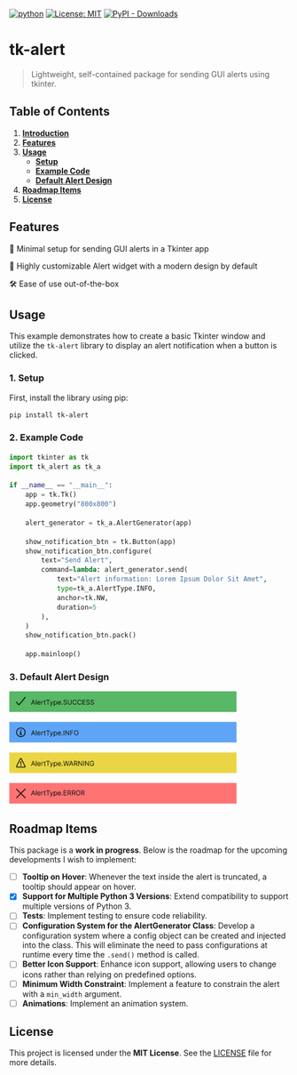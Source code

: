 [![python](https://img.shields.io/badge/Python-3.10-3776AB.svg?style=flat&logo=python&logoColor=white)](https://www.python.org)
[![License: MIT](https://img.shields.io/badge/License-MIT-yellow.svg)](https://opensource.org/licenses/MIT)
[![PyPI - Downloads](https://img.shields.io/pypi/dm/tk-alert)](https://pypistats.org/packages/tk-alert)

# tk-alert

> Lightweight, self-contained package for sending GUI alerts using tkinter.

## Table of Contents

1. **[Introduction](#tk-alert)**  
2. **[Features](#features)**  
3. **[Usage](#usage)**  
   - **[Setup](#1-setup)**  
   - **[Example Code](#2-example-code)**  
   - **[Default Alert Design](#3-default-alert-design)**  
5. **[Roadmap Items](#roadmap-items)**  
6. **[License](#license)**  
  
## Features

🚀 Minimal setup for sending GUI alerts in a Tkinter app

🎨 Highly customizable Alert widget with a modern design by default

🛠️ Ease of use out-of-the-box
  
## Usage

This example demonstrates how to create a basic Tkinter window and utilize the `tk-alert` library to display an alert notification when a button is clicked.

### 1. Setup

First, install the library using pip:

```sh
pip install tk-alert
```

### 2. Example Code

```python
import tkinter as tk
import tk_alert as tk_a

if __name__ == "__main__":
    app = tk.Tk()
    app.geometry("800x800")

    alert_generator = tk_a.AlertGenerator(app)

    show_notification_btn = tk.Button(app)
    show_notification_btn.configure(
        text="Send Alert",
        command=lambda: alert_generator.send(
            text="Alert information: Lorem Ipsum Dolor Sit Amet",
            type=tk_a.AlertType.INFO,
            anchor=tk.NW,
            duration=5
        ),
    )
    show_notification_btn.pack()

    app.mainloop()
```
### 3. Default Alert Design

<img src="https://raw.githubusercontent.com/DragosPancescu/tk-alert/1ea29609d33557d096d39468a062fed07ea59be1/resources/AlertsDesign.png" width="410" height="202">

## Roadmap Items

This package is a **work in progress**. Below is the roadmap for the upcoming developments I wish to implement:

- [ ] **Tooltip on Hover**: Whenever the text inside the alert is truncated, a tooltip should appear on hover.
- [x] **Support for Multiple Python 3 Versions**: Extend compatibility to support multiple versions of Python 3.
- [ ] **Tests**: Implement testing to ensure code reliability.
- [ ] **Configuration System for the AlertGenerator Class**: Develop a configuration system where a config object can be created and injected into the class. This will eliminate the need to pass configurations at runtime every time the `.send()` method is called.
- [ ] **Better Icon Support**: Enhance icon support, allowing users to change icons rather than relying on predefined options.
- [ ] **Minimum Width Constraint**: Implement a feature to constrain the alert with a `min_width` argument.
- [ ] **Animations**: Implement an animation system.

## License

This project is licensed under the **MIT License**. See the [LICENSE](https://github.com/DragosPancescu/tk-alert/blob/main/LICENSE.txt) file for more details.
